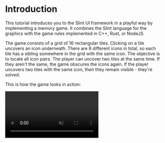 <!-- Copyright © SixtyFPS GmbH <info@slint.dev> ; SPDX-License-Identifier: MIT -->

# Introduction

This tutorial introduces you to the Slint UI framework in a playful way by implementing a memory game. It combines the Slint language for the graphics with the game rules implemented in C++, Rust, or NodeJS.

The game consists of a grid of 16 rectangular tiles. Clicking on a tile uncovers an icon underneath.
There are 8 different icons in total, so each tile has a sibling somewhere in the grid with the
same icon. The objective is to locate all icon pairs. The player can uncover two tiles at the same time. If they
aren't the same, the game obscures the icons again.
If the player uncovers two tiles with the same icon, then they remain visible - they're solved.

This is how the game looks in action:

<video autoplay loop muted playsinline src="https://slint.dev/blog/memory-game-tutorial/memory_clip.mp4"
        class="img-fluid img-thumbnail rounded"></video>
